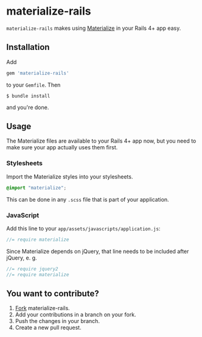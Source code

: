 # materialize-rails

`materialize-rails` makes using [Materialize](http://materializecss.com) in your Rails 4+ app easy.

## Installation

Add

```ruby
gem 'materialize-rails'
```

to your `Gemfile`. Then

```console
$ bundle install
```

and you're done.

## Usage

The Materialize files are available to your Rails 4+ app now, but you need to make sure your app actually uses them first.

### Stylesheets

Import the Materialize styles into your stylesheets.

```scss
@import "materialize";
```

This can be done in any `.scss` file that is part of your application.

### JavaScript

Add this line to your `app/assets/javascripts/application.js`:

```js
//= require materialize
```

Since Materialize depends on jQuery, that line needs to be included after jQuery, e. g.

```js
//= require jquery2
//= require materialize
```

## You want to contribute?

1. [Fork](https://github.com/Skudo/materialize-rails/fork) materialize-rails.
2. Add your contributions in a branch on your fork.
3. Push the changes in your branch.
4. Create a new pull request.